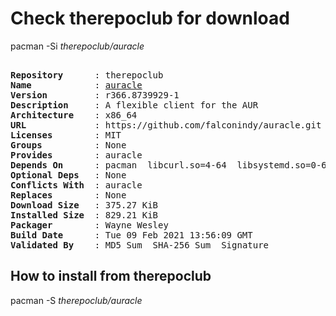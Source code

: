 # Check therepoclub for download

pacman -Si *therepoclub/auracle*

<div class="highlight"><pre class="highlight"><text>
<b>Repository</b>      : therepoclub
<b>Name</b>            : <a href="../../x86_64/auracle-r366.8739929-1-x86_64.pkg.tar.zst">auracle</a>
<b>Version</b>         : r366.8739929-1
<b>Description</b>     : A flexible client for the AUR
<b>Architecture</b>    : x86_64
<b>URL</b>             : https://github.com/falconindy/auracle.git
<b>Licenses</b>        : MIT
<b>Groups</b>          : None
<b>Provides</b>        : auracle
<b>Depends On</b>      : pacman  libcurl.so=4-64  libsystemd.so=0-64
<b>Optional Deps</b>   : None
<b>Conflicts With</b>  : auracle
<b>Replaces</b>        : None
<b>Download Size</b>   : 375.27 KiB
<b>Installed Size</b>  : 829.21 KiB
<b>Packager</b>        : Wayne Wesley <wayne6324@gmail.com>
<b>Build Date</b>      : Tue 09 Feb 2021 13:56:09 GMT
<b>Validated By</b>    : MD5 Sum  SHA-256 Sum  Signature
</text></pre></div>

## How to install from therepoclub

pacman -S *therepoclub/auracle*
